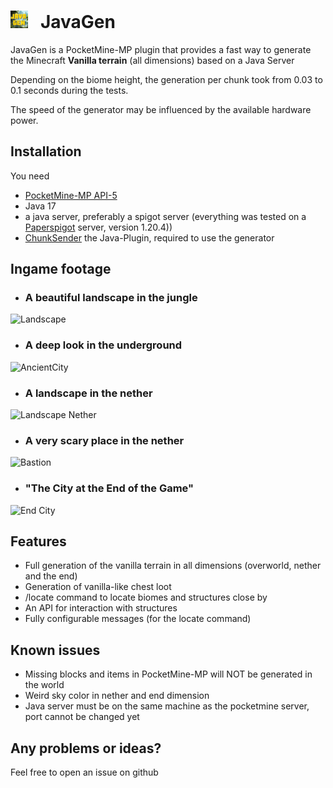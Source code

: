 # <img src="icon.png" alt="icon" width="28"/> ‎ ‎  JavaGen
JavaGen is a PocketMine-MP plugin that provides a fast way to generate the Minecraft **Vanilla terrain** (all dimensions) based on a Java Server

Depending on the biome height, the generation per chunk took from 0.03 to 0.1 seconds during the tests.

The speed of the generator may be influenced by the available hardware power.

## Installation
You need
- [PocketMine-MP API-5](https://github.com/pmmp/PocketMine-MP/releases/latest)
- Java 17
- a java server, preferably a spigot server (everything was tested on a [Paperspigot](https://papermc.io/downloads/paper) server, version 1.20.4))
- [ChunkSender](https://github.com/HimmelKreis4865/ChunkSender/releases/latest) the Java-Plugin, required to use the generator


## Ingame footage
- ### A beautiful landscape in the jungle
![Landscape](https://i.imgur.com/RBkyyI0.png)

- ### A deep look in the underground
![AncientCity](https://i.imgur.com/yNS9MiQ.png)

- ### A landscape in the nether
![Landscape Nether](https://i.imgur.com/PZjCioP.png)

- ### A very scary place in the nether
![Bastion](https://i.imgur.com/GcyA7TK.png)

- ### "The City at the End of the Game"
![End City](https://i.imgur.com/TBOnOhU.png)

## Features
- Full generation of the vanilla terrain in all dimensions (overworld, nether and the end)
- Generation of vanilla-like chest loot
- /locate command to locate biomes and structures close by
- An API for interaction with structures
- Fully configurable messages (for the locate command)

## Known issues
- Missing blocks and items in PocketMine-MP will NOT be generated in the world
- Weird sky color in nether and end dimension
- Java server must be on the same machine as the pocketmine server, port cannot be changed yet

## Any problems or ideas?
Feel free to open an issue on github